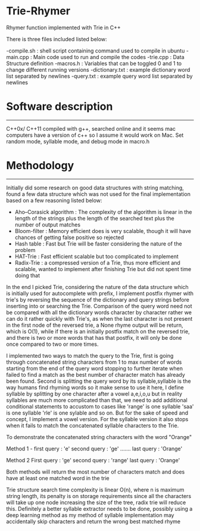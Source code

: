 # Trie-Rhymer
Rhymer function implemented with Trie in C++

There is three files included listed below:

-compile.sh : shell script containing command used to compile in ubuntu
-main.cpp    : Main code used to run and compile the codes
-trie.cpp    : Data Structure definition
-macros.h    : Variables that can be toggled 0 and 1 to change different running versions
-dictionary.txt : example dictionary word list separated by newlines
-query.txt      : example query word list separated by newlines


# Software description
----------------------------------------------------
C++0x/ C++11
compiled with g++, searched online and it seems mac computers have a version of c++ so I assume it would work on Mac.
Set random mode, syllable mode, and debug mode in macro.h

# Methodology
----------------------------------------------------
Initially did some research on good data structures with string matching, found a few data structure which was not used for the final implementation based on a few reasoning listed below:

- Aho–Corasick algorithm : The complexity of the algorithm is linear in the length of the strings plus the length of the searched text plus the number of output matches
- Bloom-filter : Memory efficient does is very scalable, though it will have chances of getting false positive so rejected
- Hash table : Fast but Trie will be faster considering the nature of the problem
- HAT-Trie : Fast efficient scalable but too complicated to implement
- Radix-Trie : a compressed version of a Trie, thus more efficient and scalable, wanted to implement after finishing Trie but did not spent time doing that

In the end I picked Trie, considering the nature of the data structure which is initially used for autocomplete with prefix, I implement postfix rhymer with trie's by reversing the sequence of the dictionary and query strings before inserting into or searching the Trie. Comparison of the query word need not be compared with all the dictionary words character by character rather we can do it rather quickly with Trie's, as when the last character is not present in the first node of the reversed trie, a None rhyme output will be return, which is O(1), while if there is an initially postfix match on the reversed trie, and there is two or more words that has that postfix, it will only be done once compared to two or more times.

I implemented two ways to match the query to the Trie, first is going through concatenated string characters from 1 to max number of words starting from the end of the query word stopping to further iterate when failed to find a match as the best number of character match has already been found. Second is splitting the query word by its syllable,syllable is the way humans find rhyming words so it make sense to use it here, I define syllable by splitting by one character after a vowel a,e,i,o,u but in reality syllables are much more complicated than that, we need to add additional conditional statements to accustom to cases like 'range' is one syllable 'saa' is one syllable 'rle' is one sylable and so on. But for the sake of speed and concept, I implement a vowel version. For the syllable version it also stops when it fails to match the concatenated syllable characters to the Trie. 

To demonstrate the concatenated string characters with the word "Orange"

Method 1 - first query  : 'e'
           second query : 'ge'
           .......
           last query   : 'Orange'
           
Method 2  First query   : 'ge'
          second query  : 'range'
          last query    : 'Orange'
          
Both methods will return the most number of characters match and does have at least one matched word in the trie

Trie structure search time complexity is linear O(n), where n is  maximum string length, its penalty is on storage requirements since all the characters will take up one node increasing the size of the tree, radix trie will reduce this. Definitely a better syllable extractor needs to be done, possibly using a deep learning method as my method of syllable implementation may accidentally skip characters and return the wrong best matched rhyme
